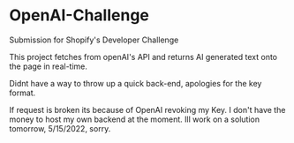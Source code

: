 # OpenAI-Challenge
Submission for Shopify's Developer Challenge

This project fetches from openAI's API and returns AI generated text onto the page in real-time.

Didnt have a way to throw up a quick back-end, apologies for the key format.

If request is broken its because of OpenAI revoking my Key. I don't have the money to host my own backend at the moment. Ill work on a solution tomorrow, 5/15/2022, sorry.
